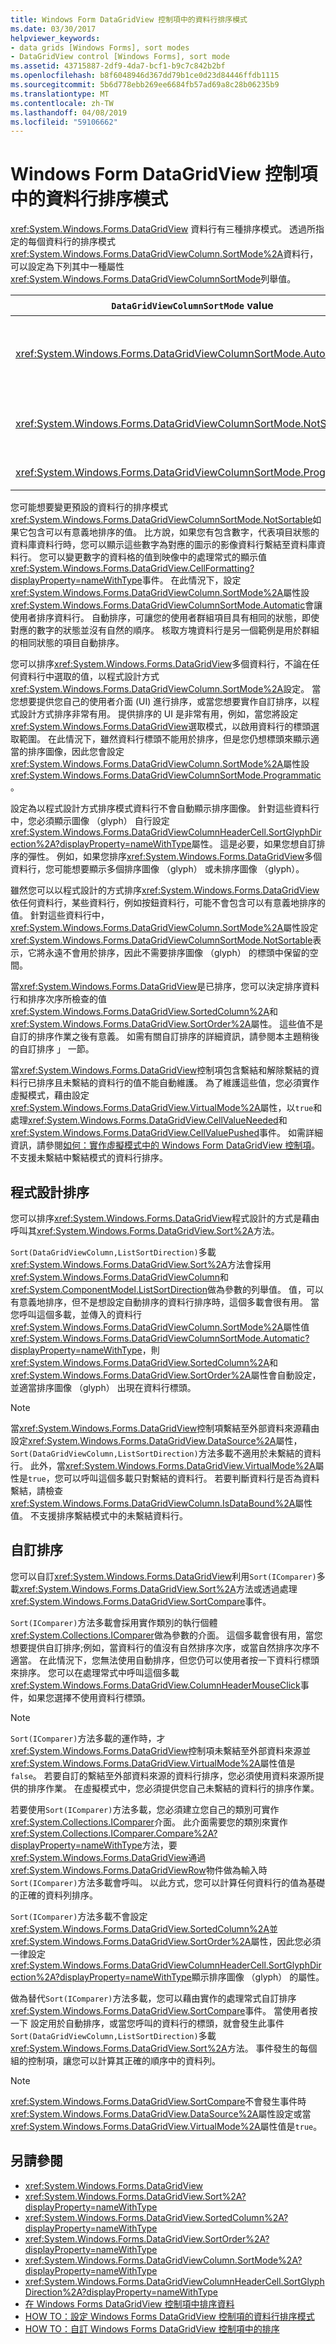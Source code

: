 ```yaml
---
title: Windows Form DataGridView 控制項中的資料行排序模式
ms.date: 03/30/2017
helpviewer_keywords:
- data grids [Windows Forms], sort modes
- DataGridView control [Windows Forms], sort mode
ms.assetid: 43715887-2df9-4da7-bcf1-b9c7c842b2bf
ms.openlocfilehash: b8f6048946d367dd79b1ce0d23d84446ffdb1115
ms.sourcegitcommit: 5b6d778ebb269ee6684fb57ad69a8c28b06235b9
ms.translationtype: MT
ms.contentlocale: zh-TW
ms.lasthandoff: 04/08/2019
ms.locfileid: "59106662"
---
```

# <a name="column-sort-modes-in-the-windows-forms-datagridview-control"></a>Windows Form DataGridView 控制項中的資料行排序模式
<xref:System.Windows.Forms.DataGridView> 資料行有三種排序模式。 透過所指定的每個資料行的排序模式<xref:System.Windows.Forms.DataGridViewColumn.SortMode%2A>資料行，可以設定為下列其中一種屬性<xref:System.Windows.Forms.DataGridViewColumnSortMode>列舉值。  
  
|`DataGridViewColumnSortMode` value|描述|  
|----------------------------------------|-----------------|  
|<xref:System.Windows.Forms.DataGridViewColumnSortMode.Automatic>|文字方塊資料行的預設值。 除非資料行標頭用於選項，按一下資料行標頭會自動排序<xref:System.Windows.Forms.DataGridView>依據此資料行，並顯示圖像 （glyph），表示排序順序。|  
|<xref:System.Windows.Forms.DataGridViewColumnSortMode.NotSortable>|非文字方塊的資料行的預設值。 您可以排序此資料行，以程式設計的方式;不過，它並不適用於排序，因此會不保留任何空間，用於排序圖像。|  
|<xref:System.Windows.Forms.DataGridViewColumnSortMode.Programmatic>|您可以透過程式設計的方式，排序這個資料行和排序圖像 （glyph） 保留的空間。|  
  
 您可能想要變更預設的資料行的排序模式<xref:System.Windows.Forms.DataGridViewColumnSortMode.NotSortable>如果它包含可以有意義地排序的值。 比方說，如果您有包含數字，代表項目狀態的資料庫資料行時，您可以顯示這些數字為對應的圖示的影像資料行繫結至資料庫資料行。 您可以變更數字的資料格的值到映像中的處理常式的顯示值<xref:System.Windows.Forms.DataGridView.CellFormatting?displayProperty=nameWithType>事件。 在此情況下，設定<xref:System.Windows.Forms.DataGridViewColumn.SortMode%2A>屬性設<xref:System.Windows.Forms.DataGridViewColumnSortMode.Automatic>會讓使用者排序資料行。 自動排序，可讓您的使用者群組項目具有相同的狀態，即使對應的數字的狀態並沒有自然的順序。 核取方塊資料行是另一個範例是用於群組的相同狀態的項目自動排序。  
  
 您可以排序<xref:System.Windows.Forms.DataGridView>多個資料行，不論在任何資料行中選取的值，以程式設計方式<xref:System.Windows.Forms.DataGridViewColumn.SortMode%2A>設定。 當您想要提供您自己的使用者介面 (UI) 進行排序，或當您想要實作自訂排序，以程式設計方式排序非常有用。 提供排序的 UI 是非常有用，例如，當您將設定<xref:System.Windows.Forms.DataGridView>選取模式，以啟用資料行的標頭選取範圍。 在此情況下，雖然資料行標頭不能用於排序，但是您仍想標頭來顯示適當的排序圖像，因此您會設定<xref:System.Windows.Forms.DataGridViewColumn.SortMode%2A>屬性設<xref:System.Windows.Forms.DataGridViewColumnSortMode.Programmatic>。  
  
 設定為以程式設計方式排序模式資料行不會自動顯示排序圖像。 針對這些資料行中，您必須顯示圖像 （glyph） 自行設定<xref:System.Windows.Forms.DataGridViewColumnHeaderCell.SortGlyphDirection%2A?displayProperty=nameWithType>屬性。 這是必要，如果您想自訂排序的彈性。 例如，如果您排序<xref:System.Windows.Forms.DataGridView>多個資料行，您可能想要顯示多個排序圖像 （glyph） 或未排序圖像 （glyph）。  
  
 雖然您可以以程式設計的方式排序<xref:System.Windows.Forms.DataGridView>依任何資料行，某些資料行，例如按鈕資料行，可能不會包含可以有意義地排序的值。 針對這些資料行中，<xref:System.Windows.Forms.DataGridViewColumn.SortMode%2A>屬性設定<xref:System.Windows.Forms.DataGridViewColumnSortMode.NotSortable>表示，它將永遠不會用於排序，因此不需要排序圖像 （glyph） 的標頭中保留的空間。  
  
 當<xref:System.Windows.Forms.DataGridView>是已排序，您可以決定排序資料行和排序次序所檢查的值<xref:System.Windows.Forms.DataGridView.SortedColumn%2A>和<xref:System.Windows.Forms.DataGridView.SortOrder%2A>屬性。 這些值不是自訂的排序作業之後有意義。 如需有關自訂排序的詳細資訊，請參閱本主題稍後的自訂排序 」 一節。  
  
 當<xref:System.Windows.Forms.DataGridView>控制項包含繫結和解除繫結的資料行已排序且未繫結的資料行的值不能自動維護。 為了維護這些值，您必須實作虛擬模式，藉由設定<xref:System.Windows.Forms.DataGridView.VirtualMode%2A>屬性，以`true`和處理<xref:System.Windows.Forms.DataGridView.CellValueNeeded>和<xref:System.Windows.Forms.DataGridView.CellValuePushed>事件。 如需詳細資訊，請參閱[如何：實作虛擬模式中的 Windows Form DataGridView 控制項](how-to-implement-virtual-mode-in-the-windows-forms-datagridview-control.md)。 不支援未繫結中繫結模式的資料行排序。  
  
## <a name="programmatic-sorting"></a>程式設計排序  
 您可以排序<xref:System.Windows.Forms.DataGridView>程式設計的方式是藉由呼叫其<xref:System.Windows.Forms.DataGridView.Sort%2A>方法。  
  
 `Sort(DataGridViewColumn,ListSortDirection)`多載<xref:System.Windows.Forms.DataGridView.Sort%2A>方法會採用<xref:System.Windows.Forms.DataGridViewColumn>和<xref:System.ComponentModel.ListSortDirection>做為參數的列舉值。 值，可以有意義地排序，但不是想設定自動排序的資料行排序時，這個多載會很有用。 當您呼叫這個多載，並傳入的資料行<xref:System.Windows.Forms.DataGridViewColumn.SortMode%2A>屬性值<xref:System.Windows.Forms.DataGridViewColumnSortMode.Automatic?displayProperty=nameWithType>，則<xref:System.Windows.Forms.DataGridView.SortedColumn%2A>和<xref:System.Windows.Forms.DataGridView.SortOrder%2A>屬性會自動設定，並適當排序圖像 （glyph） 出現在資料行標頭。  
  
> [!NOTE]
>  當<xref:System.Windows.Forms.DataGridView>控制項繫結至外部資料來源藉由設定<xref:System.Windows.Forms.DataGridView.DataSource%2A>屬性，`Sort(DataGridViewColumn,ListSortDirection)`方法多載不適用於未繫結的資料行。 此外，當<xref:System.Windows.Forms.DataGridView.VirtualMode%2A>屬性是`true`，您可以呼叫這個多載只對繫結的資料行。 若要判斷資料行是否為資料繫結，請檢查<xref:System.Windows.Forms.DataGridViewColumn.IsDataBound%2A>屬性值。 不支援排序繫結模式中的未繫結資料行。  
  
## <a name="custom-sorting"></a>自訂排序  
 您可以自訂<xref:System.Windows.Forms.DataGridView>利用`Sort(IComparer)`多載<xref:System.Windows.Forms.DataGridView.Sort%2A>方法或透過處理<xref:System.Windows.Forms.DataGridView.SortCompare>事件。  
  
 `Sort(IComparer)`方法多載會採用實作類別的執行個體<xref:System.Collections.IComparer>做為參數的介面。 這個多載會很有用，當您想要提供自訂排序;例如，當資料行的值沒有自然排序次序，或當自然排序次序不適當。 在此情況下，您無法使用自動排序，但您仍可以使用者按一下資料行標頭來排序。 您可以在處理常式中呼叫這個多載<xref:System.Windows.Forms.DataGridView.ColumnHeaderMouseClick>事件，如果您選擇不使用資料行標頭。  
  
> [!NOTE]
>  `Sort(IComparer)`方法多載的運作時，才<xref:System.Windows.Forms.DataGridView>控制項未繫結至外部資料來源並<xref:System.Windows.Forms.DataGridView.VirtualMode%2A>屬性值是`false`。 若要自訂的繫結至外部資料來源的資料行排序，您必須使用資料來源所提供的排序作業。 在虛擬模式中，您必須提供您自己未繫結的資料行的排序作業。  
  
 若要使用`Sort(IComparer)`方法多載，您必須建立您自己的類別可實作<xref:System.Collections.IComparer>介面。 此介面需要您的類別來實作<xref:System.Collections.IComparer.Compare%2A?displayProperty=nameWithType>方法，要<xref:System.Windows.Forms.DataGridView>通過<xref:System.Windows.Forms.DataGridViewRow>物件做為輸入時`Sort(IComparer)`方法多載會呼叫。 以此方式，您可以計算任何資料行的值為基礎的正確的資料列排序。  
  
 `Sort(IComparer)`方法多載不會設定<xref:System.Windows.Forms.DataGridView.SortedColumn%2A>並<xref:System.Windows.Forms.DataGridView.SortOrder%2A>屬性，因此您必須一律設定<xref:System.Windows.Forms.DataGridViewColumnHeaderCell.SortGlyphDirection%2A?displayProperty=nameWithType>顯示排序圖像 （glyph） 的屬性。  
  
 做為替代`Sort(IComparer)`方法多載，您可以藉由實作的處理常式自訂排序<xref:System.Windows.Forms.DataGridView.SortCompare>事件。 當使用者按一下 設定用於自動排序，或當您呼叫的資料行的標頭，就會發生此事件`Sort(DataGridViewColumn,ListSortDirection)`多載<xref:System.Windows.Forms.DataGridView.Sort%2A>方法。 事件發生的每個組的控制項，讓您可以計算其正確的順序中的資料列。  
  
> [!NOTE]
>  <xref:System.Windows.Forms.DataGridView.SortCompare>不會發生事件時<xref:System.Windows.Forms.DataGridView.DataSource%2A>屬性設定或當<xref:System.Windows.Forms.DataGridView.VirtualMode%2A>屬性值是`true`。  
  
## <a name="see-also"></a>另請參閱

- <xref:System.Windows.Forms.DataGridView>
- <xref:System.Windows.Forms.DataGridView.Sort%2A?displayProperty=nameWithType>
- <xref:System.Windows.Forms.DataGridView.SortedColumn%2A?displayProperty=nameWithType>
- <xref:System.Windows.Forms.DataGridView.SortOrder%2A?displayProperty=nameWithType>
- <xref:System.Windows.Forms.DataGridViewColumn.SortMode%2A?displayProperty=nameWithType>
- <xref:System.Windows.Forms.DataGridViewColumnHeaderCell.SortGlyphDirection%2A?displayProperty=nameWithType>
- [在 Windows Forms DataGridView 控制項中排序資料](sorting-data-in-the-windows-forms-datagridview-control.md)
- [HOW TO：設定 Windows Forms DataGridView 控制項的資料行排序模式](set-the-sort-modes-for-columns-wf-datagridview-control.md)
- [HOW TO：自訂 Windows Forms DataGridView 控制項中的排序](how-to-customize-sorting-in-the-windows-forms-datagridview-control.md)

